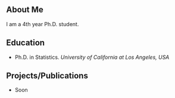 ## About Me
I am a 4th year Ph.D. student. 

## Education

- Ph.D. in Statistics. *University of California at Los Angeles, USA*


## Projects/Publications
- Soon
